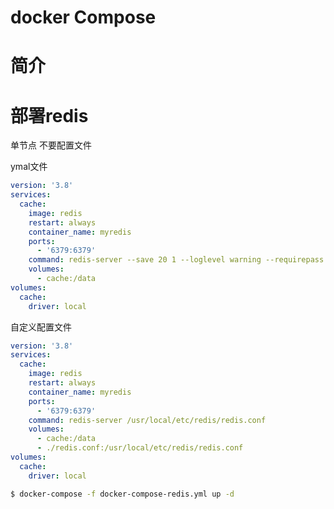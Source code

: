 # docker Compose


<!--more-->

# 简介



# 部署redis

单节点 不要配置文件

ymal文件

```yaml
version: '3.8'
services:
  cache:
    image: redis
    restart: always
    container_name: myredis
    ports:
      - '6379:6379'
    command: redis-server --save 20 1 --loglevel warning --requirepass 12345
    volumes:
      - cache:/data
volumes:
  cache:
    driver: local
```

自定义配置文件

```yaml
version: '3.8'
services:
  cache:
    image: redis
    restart: always
    container_name: myredis
    ports:
      - '6379:6379'
    command: redis-server /usr/local/etc/redis/redis.conf
    volumes:
      - cache:/data
      - ./redis.conf:/usr/local/etc/redis/redis.conf
volumes:
  cache:
    driver: local
```





```bash
$ docker-compose -f docker-compose-redis.yml up -d
```




